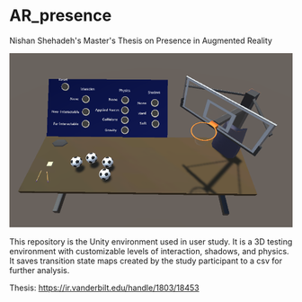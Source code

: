 # AR_presence
 
Nishan Shehadeh's Master's Thesis on Presence in Augmented Reality

![alt_text](full_scene.png)

This repository is the Unity environment used in user study. It is a 3D testing environment with customizable levels of interaction, shadows, and physics. It saves transition state maps created by the study participant to a csv for further analysis.


Thesis: https://ir.vanderbilt.edu/handle/1803/18453
